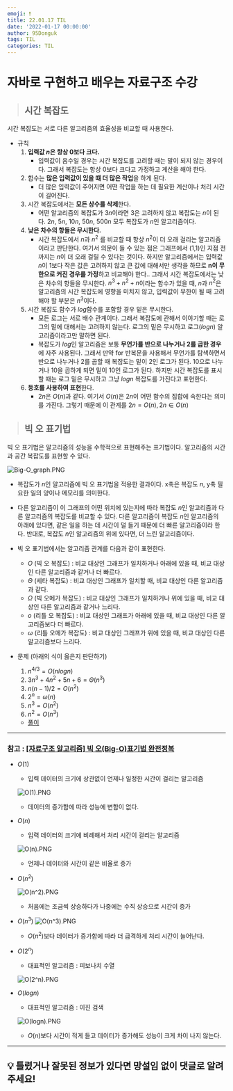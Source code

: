 ```yaml
---
emoji: ❗
title: 22.01.17 TIL
date: '2022-01-17 00:00:00'
author: 95Donguk
tags: TIL
categories: TIL
---
```


# 자바로 구현하고 배우는 자료구조 수강

> ## 시간 복잡도

시간 복잡도는 서로 다른 알고리즘의 효율성을 비교할 때 사용한다.

* 규칙 
    1. **입력값 $n$은 항상 0보다 크다.**
        * 입력값이 음수일 경우는 시간 복잡도를 고려할 때는 말이 되지 않는 경우이다. 그래서 복잡도는 항상 0보다 크다고 가정하고 계산을 해야 한다.
    2. 함수는 **많은 입력값이 있을 떄 더 많은 작업**을 하게 된다.
        * 더 많은 입력값이 주어지면 어떤 작업을 하는 데 필요한 계산이나 처리 시간이 길어진다.
    3. 시간 복잡도에서는 **모든 상수를 삭제**한다.
        * 어떤 알고리즘의 복잡도가 $3n$이라면 3은 고려하지 않고 복잡도는 $n$이 된다.
        $2n$, $5n$, $10n$, $50n$, $500n$ 모두 복잡도가 $n$인 알고리즘이다.
    4. **낮은 차수의 항들은 무시한다.**
        * 시간 복잡도에서 $n$과 $n^2$ 를 비교할 때 항상 $n^2$이 더 오래 걸리는 알고리즘이라고 판단한다.
         여기서 의문이 들 수 있는 점은 그래프에서 (1,1)인 지점 전까지는  $n$이 더 오래 걸릴 수 있다는 것이다. 하지만 알고리즘에서는 입력값 $n$이 1보다 작은 값은 고려하지 않고 큰 값에 대해서만 생각을 하므로 **n이 무한으로 커진 경우를 가정**하고 비교해야 한다..
         그래서 시간 복잡도에서는 낮은 차수의 항들을 무시한다. $n^3+n^2+n$이라는 함수가 있을 때, $n$과 $n^2$은 알고리즘의 시간 복잡도에 영향을 미치지 않고, 입력값이 무한이 될 때 고려해야 할 부분은 $n^3$이다.
    5. 시간 복잡도 함수가 $log$함수를 포함할 경우 밑은 무시한다.
        * 모든 로그는 서로 배수 관계이다. 그래서 복잡도에 관해서 이야기할 때는 로그의 밑에 대해서는 고려하지 않는다. 로그의 밑은 무시하고 로그($logn$) 알고리즘이라고만 말하면 된다.
        * 복잡도가 $log$인 알고리즘은 보통 **무언가를 반으로 나누거나 2를 곱한 경우**에 자주 사용된다. 그래서 만약 for 반복문을 사용해서 무언가를 탐색하면서 반으로 나누거나 2를 곱할 때 복잡도는 밑이 2인 로그가 된다. 10으로 나누거나 10을 곱하게 되면 밑이 10인 로그가 된다. 하지만 시간 복잡도를 표시할 때는 로그 밑은 무시하고 그냥 $logn$ 복잡도를 가진다고 표현한다.
    6. **등호를 사용하여 표현**한다.
        * $2n$은 $O(n)$과 같다. 여기서 $O(n)$은 $2n$이 어떤 함수의 집합에 속한다는 의미를 가진다. 그렇기 때문에 이 관계를 $2n=O(n), 2n \in O(n)$

> ## 빅 오 표기법

빅 오 표기법은 알고리즘의 성능을 수학적으로 표현해주는 표기법이다. 알고리즘의 시간과 공간 복잡도를 표현할 수 있다.

![Big-O_graph.PNG](./Big-O_graph.PNG)
* 복잡도가 $n$인 알고리즘에 빅 오 표기법을 적용한 결과이다. x축은 복잡도 $n$, y축 필요한 일의 양이나 메모리를 의미한다.
* 다른 알고리즘이 이 그래프의 어떤 위치에 있는지에 따라 복잡도 $n$인 알고리즘과 다른 알고리즘의 복잡도를 비교할 수 있다. 다른 알고리즘이 복잡도 $n$인 알고리즘의 아래에 있다면, 같은 일을 하는 데 시간이 덜 들기 때문에 더 빠른 알고리즘이라 한다. 반대로, 복잡도 $n$인 알고리즘의 위에 있다면, 더 느린 알고리즘이다.

* 빅 오 표기법에서는 알고리즘 관계를 다음과 같이 표현한다.
    * $O$ (빅 오 복잡도) : 비교 대상인 그래프가 일치하거나 아래에 있을 때, 비교 대상인 다른 알고리즘과 같거나 더 빠르다.
    * $\Theta$ (세타 복잡도) : 비교 대상인 그래프가 일치할 때, 비교 대상인 다른 알고리즘과 같다.
    * $\Omega$ (빅 오메가 복잡도) : 비교 대상인 그래프가 일치하거나 위에 있을 때, 비교 대상인 다른 알고리즘과 같거나 느리다.
    * $o$ (리틀 오 복잡도) : 비교 대상인 그래프가 아래에 있을 때, 비교 대상인 다른 알고리즘보다 더 빠르다.
    * $\omega$ (리틀 오메가 복잡도) : 비교 대상인 그래프가 위에 있을 때, 비교 대상인 다른 알고리즘보다 느리다.

* 문제 (아래의 식이 옳은지 판단하기)
    1. $n^{4/3} = O(nlogn)$
    2. $3n^3 + 4n^2 + 5n + 6 = \Theta(n^3)$
    3. $n(n-1)/2 = O(n^2)$
    4. $2^n = \omega(n)$
    5. $n^3 = O(n^2)$
    6. $n^2 = O(n^3)$
    * [풀이](https://www.boostcourse.org/cs204/lecture/480419?isDesc=false)

***
### 참고 : [[자료구조 알고리즘] 빅 오(Big-O)표기법 완전정복](https://www.youtube.com/watch?v=6Iq5iMCVsXA)
* $O(1)$
    * 입력 데이터의 크기에 상관없이 언제나 일정한 시간이 걸리는 알고리즘

    ![O(1).PNG](./O(1).PNG)
    * 데이터의 증가함에 따라 성능에 변함이 없다.
* $O(n)$
    * 입력 데이터의 크기에 비례해서 처리 시간이 걸리는 알고리즘

    ![O(n).PNG](./O(n).PNG)
    * 언제나 데이터와 시간이 같은 비율로 증가
* $O(n^2)$

    ![O(n^2).PNG](./O(n^2).PNG)

    * 처음에는 조금씩 상승하다가 나중에는 수직 상승으로 시간이 증가
* $O(n^3)$
    ![O(n^3).PNG](./O(n^3).PNG)

    * $O(n^2)$보다 데이터가 증가함에 따라 더 급격하게 처리 시간이 늘어난다.
* $O(2^n)$
    * 대표적인 알고리즘 : 피보나치 수열

    ![O(2^n).PNG](./O(2^n).PNG)

* $O(logn)$
    * 대표적인 알고리즘 : 이진 검색

    ![O(logn).PNG](./O(logn).PNG)
    * $O(n)$보다 시간이 적게 들고 데이터가 증가해도 성능이 크게 차이 나지 않는다.

***
## 💡 틀렸거나 잘못된 정보가 있다면 망설임 없이 댓글로 알려주세요!

